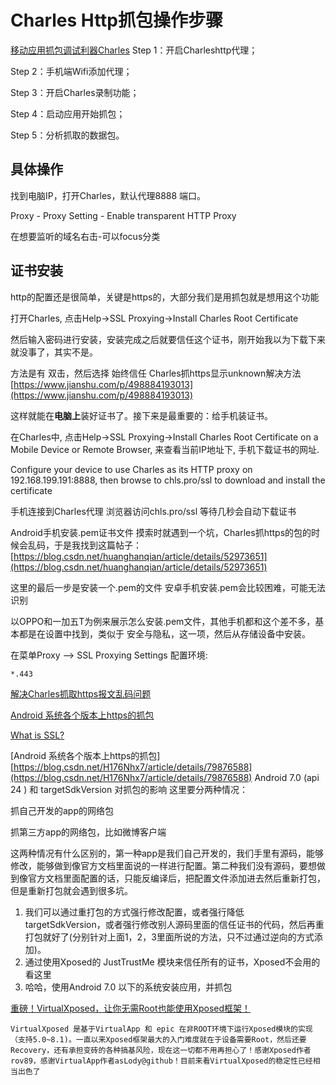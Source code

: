 # Charles  Http抓包操作步骤

[移动应用抓包调试利器Charles](https://www.jianshu.com/p/68684780c1b0) Step 1：开启Charleshttp代理；

Step 2：手机端Wifi添加代理；

Step 3：开启Charles录制功能；

Step 4：启动应用开始抓包；

Step 5：分析抓取的数据包。

## 具体操作

找到电脑IP，打开Charles，默认代理8888 端口。

Proxy - Proxy Setting - Enable transparent HTTP Proxy

在想要监听的域名右击-可以focus分类

## 证书安装

http的配置还是很简单，关键是https的，大部分我们是用抓包就是想用这个功能

打开Charles, 点击Help-&gt;SSL Proxying-&gt;Install Charles Root Certificate

然后输入密码进行安装，安装完成之后就要信任这个证书，刚开始我以为下载下来就没事了，其实不是。

方法是有 双击，然后选择 始终信任 Charles抓https显示unknown解决方法 [https://www.jianshu.com/p/498884193013](https://www.jianshu.com/p/498884193013)

这样就能在**电脑上**装好证书了。接下来是最重要的：给手机装证书。

在Charles中, 点击Help-&gt;SSL Proxying-&gt;Install Charles Root Certificate on a Mobile Device or Remote Browser, 来查看当前IP地址下, 手机下载证书的网址.

Configure your device to use Charles as its HTTP proxy on 192.168.199.191:8888, then browse to chls.pro/ssl to download and install the certificate

手机连接到Charles代理 浏览器访问chls.pro/ssl 等待几秒会自动下载证书

Android手机安装.pem证书文件 摸索时就遇到一个坑，Charles抓https的包的时候会乱码，于是我找到这篇帖子： [https://blog.csdn.net/huanghanqian/article/details/52973651](https://blog.csdn.net/huanghanqian/article/details/52973651)

这里的最后一步是安装一个.pem的文件 安卓手机安装.pem会比较困难，可能无法识别

以OPPO和一加五T为例来展示怎么安装.pem文件，其他手机都和这个差不多，基本都是在设置中找到，类似于 安全与隐私，这一项，然后从存储设备中安装。

在菜单Proxy --&gt; SSL Proxying Settings 配置环境:

```text
*.443
```

[解决Charles抓取https报文乱码问题](https://www.jianshu.com/p/60b2b76b9066)

[Android 系统各个版本上https的抓包](https://www.jianshu.com/p/3b4cd6fdd8a9)

[What is SSL?](https://www.instantssl.com/ssl.html)

\[Android 系统各个版本上https的抓包\][https://blog.csdn.net/H176Nhx7/article/details/79876588](https://blog.csdn.net/H176Nhx7/article/details/79876588) Android 7.0 \(api 24 \) 和 targetSdkVersion 对抓包的影响 这里要分两种情况：

抓自己开发的app的网络包

抓第三方app的网络包，比如微博客户端

这两种情况有什么区别的，第一种app是我们自己开发的，我们手里有源码，能够修改，能够做到像官方文档里面说的一样进行配置。第二种我们没有源码，要想做到像官方文档里面配置的话，只能反编译后，把配置文件添加进去然后重新打包，但是重新打包就会遇到很多坑。

1. 我们可以通过重打包的方式强行修改配置，或者强行降低 targetSdkVersion，或者强行修改别人源码里面的信任证书的代码，然后再重打包就好了\(分别针对上面1，2，3里面所说的方法，只不过通过逆向的方式添加\)。
2. 通过使用Xposed的 JustTrustMe 模块来信任所有的证书，Xposed不会用的看这里
3. 哈哈，使用Android 7.0 以下的系统安装应用，并抓包

[重磅！VirtualXposed，让你无需Root也能使用Xposed框架！](https://xposed.appkg.com/2799.html)

```text
VirtualXposed 是基于VirtualApp 和 epic 在非ROOT环境下运行Xposed模块的实现（支持5.0~8.1)。一直以来Xposed框架最大的入门难度就在于设备需要Root，然后还要Recovery，还有承担变砖的各种搞基风险，现在这一切都不用再担心了！感谢Xposed作者rov89，感谢VirtualApp作者asLody@github！目前来看VirtualXposed的稳定性已经相当出色了
```

